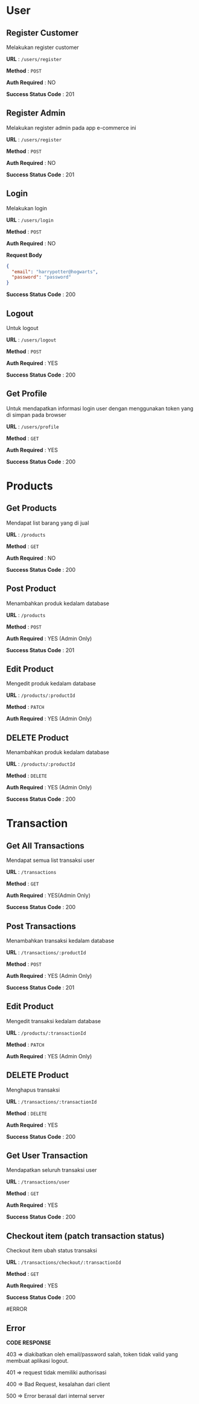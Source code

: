# User

## Register Customer

Melakukan register customer

**URL** : `/users/register`

**Method** : `POST`

**Auth Required** : NO

**Success Status Code** : 201

## Register Admin

Melakukan register admin pada app e-commerce ini

**URL** : `/users/register`

**Method** : `POST`

**Auth Required** : NO

**Success Status Code** : 201

## Login

Melakukan login

**URL** : `/users/login`

**Method** : `POST`

**Auth Required** : NO

**Request Body**

```json
{
  "email": "harrypotter@hogwarts",
  "password": "password"
}
```

**Success Status Code** : 200

## Logout

Untuk logout

**URL** : `/users/logout`

**Method** : `POST`

**Auth Required** : YES

**Success Status Code** : 200

## Get Profile

Untuk mendapatkan informasi login user dengan menggunakan token yang di simpan
pada browser

**URL** : `/users/profile`

**Method** : `GET`

**Auth Required** : YES

**Success Status Code** : 200

# Products

## Get Products

Mendapat list barang yang di jual

**URL** : `/products`

**Method** : `GET`

**Auth Required** : NO

**Success Status Code** : 200

## Post Product

Menambahkan produk kedalam database

**URL** : `/products`

**Method** : `POST`

**Auth Required** : YES (Admin Only)

**Success Status Code** : 201

## Edit Product

Mengedit produk kedalam database

**URL** : `/products/:productId`

**Method** : `PATCH`

**Auth Required** : YES (Admin Only)

## DELETE Product

Menambahkan produk kedalam database

**URL** : `/products/:productId`

**Method** : `DELETE`

**Auth Required** : YES (Admin Only)

**Success Status Code** : 200

# Transaction

## Get All Transactions

Mendapat semua list transaksi user

**URL** : `/transactions`

**Method** : `GET`

**Auth Required** : YES(Admin Only)

**Success Status Code** : 200

## Post Transactions

Menambahkan transaksi kedalam database

**URL** : `/transactions/:productId`

**Method** : `POST`

**Auth Required** : YES (Admin Only)

**Success Status Code** : 201

## Edit Product

Mengedit transaksi kedalam database

**URL** : `/products/:transactionId`

**Method** : `PATCH`

**Auth Required** : YES (Admin Only)

## DELETE Product

Menghapus transaksi

**URL** : `/transactions/:transactionId`

**Method** : `DELETE`

**Auth Required** : YES

**Success Status Code** : 200

## Get User Transaction

Mendapatkan seluruh transaksi user

**URL** : `/transactions/user`

**Method** : `GET`

**Auth Required** : YES

**Success Status Code** : 200

## Checkout item (patch transaction status)

Checkout item ubah status transaksi

**URL** : `/transactions/checkout/:transactionId`

**Method** : `GET`

**Auth Required** : YES

**Success Status Code** : 200

#ERROR

## Error

**CODE RESPONSE**

403 => diakibatkan oleh email/password salah, token tidak valid yang membuat
aplikasi logout.

401 => request tidak memiliki authorisasi

400 => Bad Request, kesalahan dari client

500 => Error berasal dari internal server
